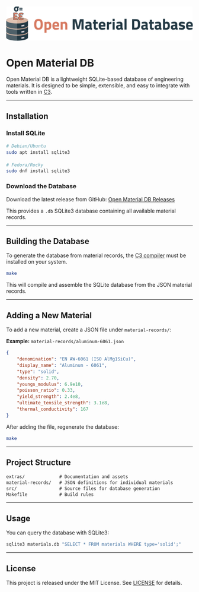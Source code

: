 <p align="center">
  <img src="/extras/header.webp" alt="OpenDB logo">
</p>

# Open Material DB

Open Material DB is a lightweight SQLite-based database of engineering materials.
It is designed to be simple, extensible, and easy to integrate with tools written in [C3](https://c3-lang.org).

---

## Installation

### Install SQLite

```sh
# Debian/Ubuntu
sudo apt install sqlite3

# Fedora/Rocky
sudo dnf install sqlite3
```

### Download the Database

Download the latest release from GitHub:
[Open Material DB Releases](https://github.com/floating-gates/open-material-db/releases)

This provides a `.db` SQLite3 database containing all available material records.

---

## Building the Database

To generate the database from material records, the [C3 compiler](https://c3-lang.org) must be installed on your system.

```sh
make
```

This will compile and assemble the SQLite database from the JSON material records.

---

## Adding a New Material

To add a new material, create a JSON file under `material-records/`:

**Example:** `material-records/aluminum-6061.json`

```json
{
    "denomination": "EN AW-6061 (ISO AlMg1SiCu)",
    "display_name": "Aluminum - 6061",
    "type": "solid",
    "density": 2.70,
    "youngs_modulus": 6.9e10,
    "poisson_ratio": 0.33,
    "yield_strength": 2.4e8,
    "ultimate_tensile_strength": 3.1e8,
    "thermal_conductivity": 167
}
```

After adding the file, regenerate the database:

```sh
make
```

---

## Project Structure

```
extras/             # Documentation and assets
material-records/   # JSON definitions for individual materials
src/                # Source files for database generation
Makefile            # Build rules
```

---

## Usage

You can query the database with SQLite3:

```sh
sqlite3 materials.db "SELECT * FROM materials WHERE type='solid';"
```

---

## License

This project is released under the MIT License. See [LICENSE](LICENSE) for details.
